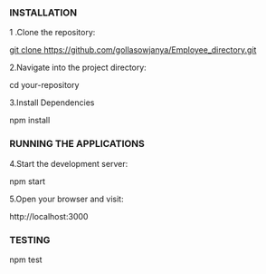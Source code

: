 ### INSTALLATION
1 .Clone the repository:

[git clone https://github.com/gollasowjanya/Employee_directory.git ](https://github.com/gollasowjanya/Employee_directory.git)

2.Navigate into the project directory:

cd your-repository

3.Install Dependencies

npm install

### RUNNING THE APPLICATIONS
4.Start the development server:

npm start

5.Open your browser and visit:

http://localhost:3000

### TESTING

npm test
